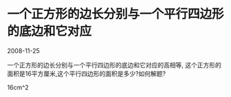 # 一个正方形的边长分别与一个平行四边形的底边和它对应
2008-11-25


一个正方形的边长分别与一个平行四边形的底边和它对应的高相等, 这个正方形的面积是16平方厘米,这个平行四边形的面积是多少?如何解题?


16cm^2
